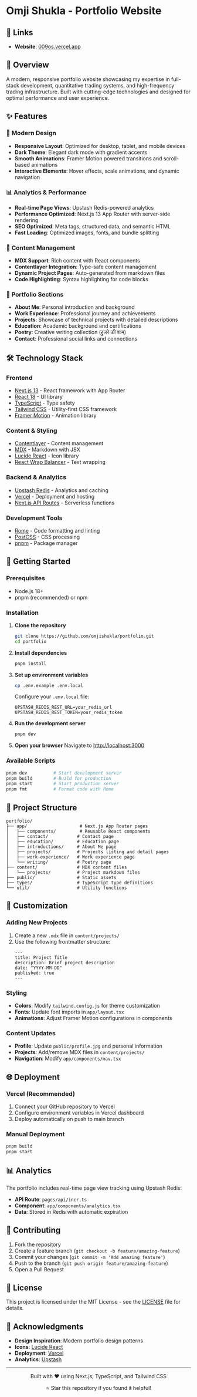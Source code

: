 # Omji Shukla - Portfolio Website

## 🔗 Links
- **Website**: [009os.vercel.app](https://009os.vercel.app)

## 🚀 Overview

A modern, responsive portfolio website showcasing my expertise in full-stack development, quantitative trading systems, and high-frequency trading infrastructure. Built with cutting-edge technologies and designed for optimal performance and user experience.

## ✨ Features

### 🎨 **Modern Design**
- **Responsive Layout**: Optimized for desktop, tablet, and mobile devices
- **Dark Theme**: Elegant dark mode with gradient accents
- **Smooth Animations**: Framer Motion powered transitions and scroll-based animations
- **Interactive Elements**: Hover effects, scale animations, and dynamic navigation

### 📊 **Analytics & Performance**
- **Real-time Page Views**: Upstash Redis-powered analytics
- **Performance Optimized**: Next.js 13 App Router with server-side rendering
- **SEO Optimized**: Meta tags, structured data, and semantic HTML
- **Fast Loading**: Optimized images, fonts, and bundle splitting

### 📝 **Content Management**
- **MDX Support**: Rich content with React components
- **Contentlayer Integration**: Type-safe content management
- **Dynamic Project Pages**: Auto-generated from markdown files
- **Code Highlighting**: Syntax highlighting for code blocks

### 🎯 **Portfolio Sections**
- **About Me**: Personal introduction and background
- **Work Experience**: Professional journey and achievements
- **Projects**: Showcase of technical projects with detailed descriptions
- **Education**: Academic background and certifications
- **Poetry**: Creative writing collection (हुजरे की शाम)
- **Contact**: Professional social links and connections

## 🛠️ Technology Stack

### **Frontend**
- [Next.js 13](https://nextjs.org/) - React framework with App Router
- [React 18](https://reactjs.org/) - UI library
- [TypeScript](https://www.typescriptlang.org/) - Type safety
- [Tailwind CSS](https://tailwindcss.com/) - Utility-first CSS framework
- [Framer Motion](https://www.framer.com/motion/) - Animation library

### **Content & Styling**
- [Contentlayer](https://www.contentlayer.dev/) - Content management
- [MDX](https://mdxjs.com/) - Markdown with JSX
- [Lucide React](https://lucide.dev/) - Icon library
- [React Wrap Balancer](https://github.com/shuding/react-wrap-balancer) - Text wrapping

### **Backend & Analytics**
- [Upstash Redis](https://upstash.com/) - Analytics and caching
- [Vercel](https://vercel.com/) - Deployment and hosting
- [Next.js API Routes](https://nextjs.org/docs/api-routes/introduction) - Serverless functions

### **Development Tools**
- [Rome](https://rome.tools/) - Code formatting and linting
- [PostCSS](https://postcss.org/) - CSS processing
- [pnpm](https://pnpm.io/) - Package manager

## 🚀 Getting Started

### Prerequisites
- Node.js 18+ 
- pnpm (recommended) or npm

### Installation

1. **Clone the repository**
   ```bash
   git clone https://github.com/omjishukla/portfolio.git
   cd portfolio
   ```

2. **Install dependencies**
   ```bash
   pnpm install
   ```

3. **Set up environment variables**
   ```bash
   cp .env.example .env.local
   ```
   
   Configure your `.env.local` file:
   ```env
   UPSTASH_REDIS_REST_URL=your_redis_url
   UPSTASH_REDIS_REST_TOKEN=your_redis_token
   ```

4. **Run the development server**
   ```bash
   pnpm dev
   ```

5. **Open your browser**
   Navigate to [http://localhost:3000](http://localhost:3000)

### Available Scripts

```bash
pnpm dev          # Start development server
pnpm build        # Build for production
pnpm start        # Start production server
pnpm fmt          # Format code with Rome
```

## 📁 Project Structure

```
portfolio/
├── app/                    # Next.js App Router pages
│   ├── components/         # Reusable React components
│   ├── contact/           # Contact page
│   ├── education/         # Education page
│   ├── introductions/     # About Me page
│   ├── projects/          # Projects listing and detail pages
│   ├── work-experience/   # Work experience page
│   └── writing/           # Poetry page
├── content/               # MDX content files
│   └── projects/          # Project markdown files
├── public/                # Static assets
├── types/                 # TypeScript type definitions
└── util/                  # Utility functions
```

## 🎨 Customization

### Adding New Projects
1. Create a new `.mdx` file in `content/projects/`
2. Use the following frontmatter structure:
   ```mdx
   ---
   title: Project Title
   description: Brief project description
   date: "YYYY-MM-DD"
   published: true
   ---
   ```

### Styling
- **Colors**: Modify `tailwind.config.js` for theme customization
- **Fonts**: Update font imports in `app/layout.tsx`
- **Animations**: Adjust Framer Motion configurations in components

### Content Updates
- **Profile**: Update `public/profile.jpg` and personal information
- **Projects**: Add/remove MDX files in `content/projects/`
- **Navigation**: Modify `app/components/nav.tsx`

## 🌐 Deployment

### Vercel (Recommended)
1. Connect your GitHub repository to Vercel
2. Configure environment variables in Vercel dashboard
3. Deploy automatically on push to main branch

### Manual Deployment
```bash
pnpm build
pnpm start
```

## 📊 Analytics

The portfolio includes real-time page view tracking using Upstash Redis:
- **API Route**: `pages/api/incr.ts`
- **Component**: `app/components/analytics.tsx`
- **Data**: Stored in Redis with automatic expiration

## 🤝 Contributing

1. Fork the repository
2. Create a feature branch (`git checkout -b feature/amazing-feature`)
3. Commit your changes (`git commit -m 'Add amazing feature'`)
4. Push to the branch (`git push origin feature/amazing-feature`)
5. Open a Pull Request

## 📄 License

This project is licensed under the MIT License - see the [LICENSE](LICENSE) file for details.


## 🙏 Acknowledgments

- **Design Inspiration**: Modern portfolio design patterns
- **Icons**: [Lucide React](https://lucide.dev/)
- **Deployment**: [Vercel](https://vercel.com/)
- **Analytics**: [Upstash](https://upstash.com/)

---

<div align="center">
  <p>Built with ❤️ using Next.js, TypeScript, and Tailwind CSS</p>
  <p>⭐ Star this repository if you found it helpful!</p>
</div>

